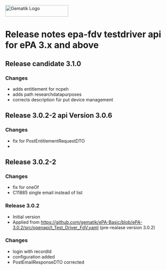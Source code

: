 <img width="200" height="37" src="images/Gematik_Logo_Flag_With_Background.png" alt="Gematik Logo"/> <br/>

# Release notes epa-fdv testdriver api for ePA 3.x and above

## Release candidate 3.1.0
### Changes
- adds entitlement for ncpeh 
- adds path researchdatapurposes
- corrects description für put device management

## Release 3.0.2-2 api Version 3.0.6
### Changes
- fix for PostEntitlementRequestDTO
- 
## Release 3.0.2-2
### Changes
- fix for oneOf
- C11885 single email instead of list

### Release 3.0.2
- Initial version
- Applied from https://github.com/gematik/ePA-Basic/blob/ePA-3.0.2/src/openapi/I_Test_Driver_FdV.yaml (pre-realase version 3.0.2)
### Changes
- login with recordId
- configuration added
- PostEmailResponseDTO corrected
